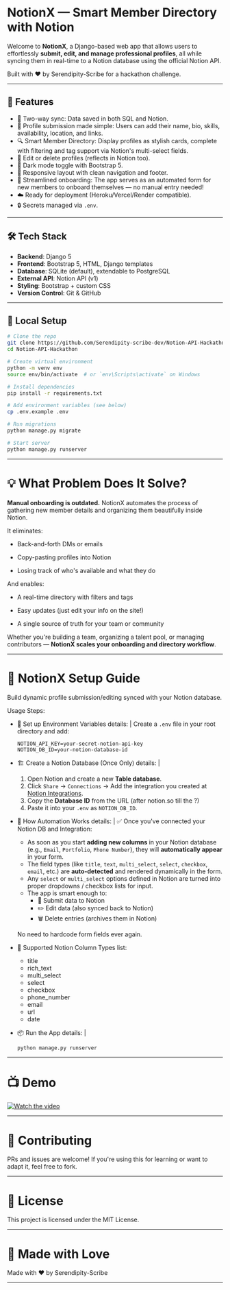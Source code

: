 # NotionX — Smart Member Directory with Notion

Welcome to **NotionX**, a Django-based web app that allows users to effortlessly **submit, edit, and manage professional profiles**, all while syncing them in real-time to a Notion database using the official Notion API.

Built with ❤️ by Serendipity-Scribe for a hackathon challenge.

---

## 🚀 Features

- 🔗 Two-way sync: Data saved in both SQL and Notion.
- 📄 Profile submission made simple: Users can add their name, bio, skills, availability, location, and links.
- 🔍 Smart Member Directory: Display profiles as stylish cards, complete with filtering and tag support via Notion's multi-select fields.
- 📝 Edit or delete profiles (reflects in Notion too).
- 🌙 Dark mode toggle with Bootstrap 5.
- 🧭 Responsive layout with clean navigation and footer.
- 🔄 Streamlined onboarding: The app serves as an automated form for new members to onboard themselves — no manual entry needed!
- ☁️ Ready for deployment (Heroku/Vercel/Render compatible).
- 🔒 Secrets managed via `.env`.

---

## 🛠️ Tech Stack

- **Backend**: Django 5
- **Frontend**: Bootstrap 5, HTML, Django templates
- **Database**: SQLite (default), extendable to PostgreSQL
- **External API**: Notion API (v1)
- **Styling**: Bootstrap + custom CSS
- **Version Control**: Git & GitHub

---

## 🧪 Local Setup

```bash
# Clone the repo
git clone https://github.com/Serendipity-scribe-dev/Notion-API-Hackathon.git
cd Notion-API-Hackathon

# Create virtual environment
python -m venv env
source env/bin/activate  # or `env\Scripts\activate` on Windows

# Install dependencies
pip install -r requirements.txt

# Add environment variables (see below)
cp .env.example .env

# Run migrations
python manage.py migrate

# Start server
python manage.py runserver
```

---

# 💡 What Problem Does It Solve?

**Manual onboarding is outdated.**
NotionX automates the process of gathering new member details and organizing them beautifully inside Notion.

It eliminates:

- Back-and-forth DMs or emails

- Copy-pasting profiles into Notion

- Losing track of who's available and what they do

And enables:

- A real-time directory with filters and tags

- Easy updates (just edit your info on the site!)

- A single source of truth for your team or community

Whether you're building a team, organizing a talent pool, or managing contributors — **NotionX scales your onboarding and directory workflow**.

---

# 🚀 NotionX Setup Guide

Build dynamic profile submission/editing synced with your Notion database.

Usage Steps:

- 🔐 Set up Environment Variables
  details: |
  Create a `.env` file in your root directory and add:

  ```env
  NOTION_API_KEY=your-secret-notion-api-key
  NOTION_DB_ID=your-notion-database-id
  ```

- 🏗️ Create a Notion Database (Once Only)
  details: |

  1. Open Notion and create a new **Table database**.
  2. Click `Share` → `Connections` → Add the integration you created at [Notion Integrations](https://www.notion.so/my-integrations).
  3. Copy the **Database ID** from the URL (after notion.so till the ?)
  4. Paste it into your `.env` as `NOTION_DB_ID`.

- 🧠 How Automation Works
  details: |
  ✅ Once you've connected your Notion DB and Integration:

  - As soon as you start **adding new columns** in your Notion database (e.g., `Email`, `Portfolio`, `Phone Number`), they will **automatically appear** in your form.
  - The field types (like `title`, `text`, `multi_select`, `select`, `checkbox`, `email`, etc.) are **auto-detected** and rendered dynamically in the form.
  - Any `select` or `multi_select` options defined in Notion are turned into proper dropdowns / checkbox lists for input.
  - The app is smart enough to:
    - 📝 Submit data to Notion
    - ✏️ Edit data (also synced back to Notion)
    - 🗑️ Delete entries (archives them in Notion)

  No need to hardcode form fields ever again.

- 🔁 Supported Notion Column Types
  list:

  - title
  - rich_text
  - multi_select
  - select
  - checkbox
  - phone_number
  - email
  - url
  - date

- 📦 Run the App
  details: |
  ```
  python manage.py runserver
  ```

---

# 📺 Demo

[![Watch the video](https://cdn.loom.com/sessions/thumbnails/632471c078dc47e7acd41f063dc0c12c-dd7f367267937079-full-play.gif)](https://www.loom.com/share/632471c078dc47e7acd41f063dc0c12c)

---

# 🤝 Contributing

PRs and issues are welcome! If you're using this for learning or want to adapt it, feel free to fork.

---

# 📜 License

This project is licensed under the MIT License.

---

# 💖 Made with Love

Made with ❤️ by Serendipity-Scribe

---
